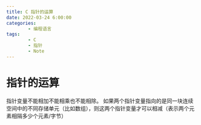 ```yaml
---
title: C 指针的运算
date: 2022-03-24 6:00:00
categories:
        - 编程语言
tags:
        - C
        - 指针
        - Note
---
```


# 指针的运算

指针变量不能相加不能相乘也不能相除。
如果两个指针变量指向的是同一块连续空间中的不同存储单元（比如数组），则这两个指针变量才可以相减（表示两个元素相隔多少个元素/字节）
